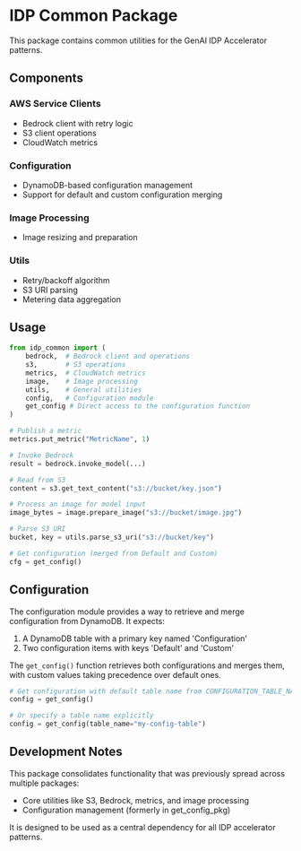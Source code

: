 # IDP Common Package

This package contains common utilities for the GenAI IDP Accelerator patterns.

## Components

### AWS Service Clients
- Bedrock client with retry logic
- S3 client operations
- CloudWatch metrics

### Configuration
- DynamoDB-based configuration management
- Support for default and custom configuration merging

### Image Processing
- Image resizing and preparation

### Utils
- Retry/backoff algorithm
- S3 URI parsing
- Metering data aggregation

## Usage

```python
from idp_common import (
    bedrock,  # Bedrock client and operations
    s3,       # S3 operations
    metrics,  # CloudWatch metrics
    image,    # Image processing
    utils,    # General utilities
    config,   # Configuration module
    get_config # Direct access to the configuration function
)

# Publish a metric
metrics.put_metric("MetricName", 1)

# Invoke Bedrock
result = bedrock.invoke_model(...)

# Read from S3
content = s3.get_text_content("s3://bucket/key.json")

# Process an image for model input
image_bytes = image.prepare_image("s3://bucket/image.jpg")

# Parse S3 URI
bucket, key = utils.parse_s3_uri("s3://bucket/key")

# Get configuration (merged from Default and Custom)
cfg = get_config()
```

## Configuration

The configuration module provides a way to retrieve and merge configuration from DynamoDB. It expects:

1. A DynamoDB table with a primary key named 'Configuration'
2. Two configuration items with keys 'Default' and 'Custom'

The `get_config()` function retrieves both configurations and merges them, with custom values taking precedence over default ones.

```python
# Get configuration with default table name from CONFIGURATION_TABLE_NAME environment variable
config = get_config()

# Or specify a table name explicitly
config = get_config(table_name="my-config-table")
```

## Development Notes

This package consolidates functionality that was previously spread across multiple packages:
- Core utilities like S3, Bedrock, metrics, and image processing
- Configuration management (formerly in get_config_pkg)

It is designed to be used as a central dependency for all IDP accelerator patterns.